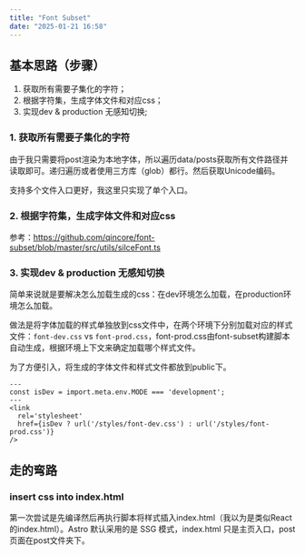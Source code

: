 ```yaml
---
title: "Font Subset"
date: "2025-01-21 16:58"
---
```

## 基本思路（步骤）

1. 获取所有需要子集化的字符；
2. 根据字符集，生成字体文件和对应css；
3. 实现dev & production 无感知切换;

### 1. 获取所有需要子集化的字符

由于我只需要将post渲染为本地字体，所以遍历data/posts获取所有文件路径并读取即可。递归遍历或者使用三方库（glob）都行。然后获取Unicode编码。

支持多个文件入口更好，我这里只实现了单个入口。

### 2. 根据字符集，生成字体文件和对应css

参考：<https://github.com/qincore/font-subset/blob/master/src/utils/silceFont.ts>

### 3. 实现dev & production 无感知切换

简单来说就是要解决怎么加载生成的css：在dev环境怎么加载，在production环境怎么加载。

做法是将字体加载的样式单独放到css文件中，在两个环境下分别加载对应的样式文件：`font-dev.css` vs `font-prod.css`，font-prod.css由font-subset构建脚本自动生成，根据环境上下文来确定加载哪个样式文件。

为了方便引入，将生成的字体文件和样式文件都放到public下。

```astro
---
const isDev = import.meta.env.MODE === 'development';
---
<link
  rel='stylesheet'
  href={isDev ? url('/styles/font-dev.css') : url('/styles/font-prod.css')}
/>

```

## 走的弯路

### insert css into index.html

第一次尝试是先编译然后再执行脚本将样式插入index.html（我以为是类似React的index.html）。Astro 默认采用的是 SSG 模式，index.html 只是主页入口，post页面在post文件夹下。
